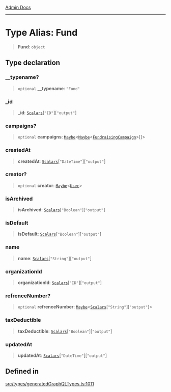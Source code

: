 [Admin Docs](/)

***

# Type Alias: Fund

> **Fund**: `object`

## Type declaration

### \_\_typename?

> `optional` **\_\_typename**: `"Fund"`

### \_id

> **\_id**: [`Scalars`](Scalars.md)\[`"ID"`\]\[`"output"`\]

### campaigns?

> `optional` **campaigns**: [`Maybe`](Maybe.md)\<[`Maybe`](Maybe.md)\<[`FundraisingCampaign`](FundraisingCampaign.md)\>[]\>

### createdAt

> **createdAt**: [`Scalars`](Scalars.md)\[`"DateTime"`\]\[`"output"`\]

### creator?

> `optional` **creator**: [`Maybe`](Maybe.md)\<[`User`](User.md)\>

### isArchived

> **isArchived**: [`Scalars`](Scalars.md)\[`"Boolean"`\]\[`"output"`\]

### isDefault

> **isDefault**: [`Scalars`](Scalars.md)\[`"Boolean"`\]\[`"output"`\]

### name

> **name**: [`Scalars`](Scalars.md)\[`"String"`\]\[`"output"`\]

### organizationId

> **organizationId**: [`Scalars`](Scalars.md)\[`"ID"`\]\[`"output"`\]

### refrenceNumber?

> `optional` **refrenceNumber**: [`Maybe`](Maybe.md)\<[`Scalars`](Scalars.md)\[`"String"`\]\[`"output"`\]\>

### taxDeductible

> **taxDeductible**: [`Scalars`](Scalars.md)\[`"Boolean"`\]\[`"output"`\]

### updatedAt

> **updatedAt**: [`Scalars`](Scalars.md)\[`"DateTime"`\]\[`"output"`\]

## Defined in

[src/types/generatedGraphQLTypes.ts:1011](https://github.com/Suyash878/talawa-api/blob/cfd688207611ba245c99edd8dbaccb2cdbf6a043/src/types/generatedGraphQLTypes.ts#L1011)
